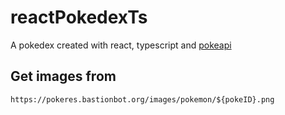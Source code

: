 # reactPokedexTs

A pokedex created with react, typescript and [pokeapi](https://pokeapi.co/)

## Get images from

`https://pokeres.bastionbot.org/images/pokemon/${pokeID}.png`
